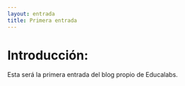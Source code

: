 ```yaml
---
layout: entrada
title: Primera entrada
---
```


# Introducción:

Esta será la primera entrada del blog propio de Educalabs.

